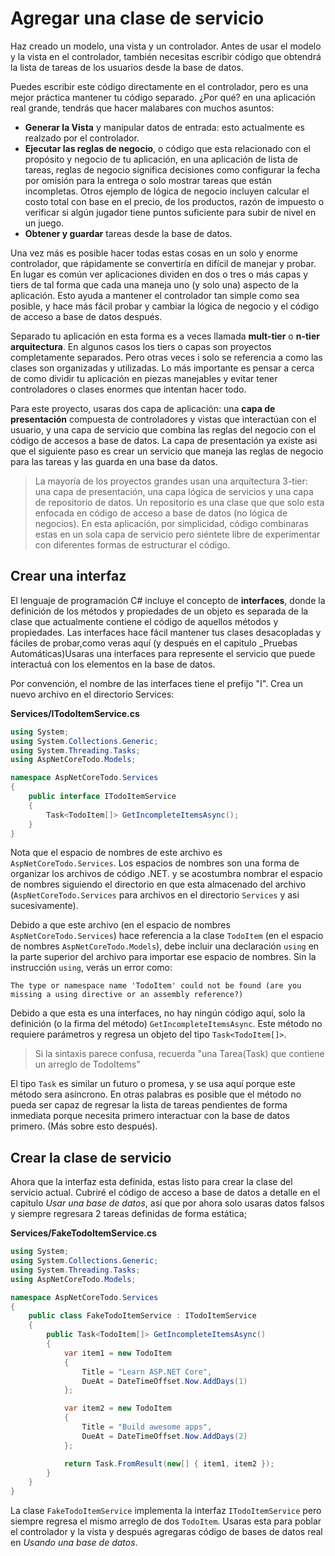 # Agregar una clase de servicio
Haz creado un modelo, una vista y un controlador. Antes de usar el modelo y la vista en el controlador, también necesitas escribir código que obtendrá la lista de tareas de los usuarios desde la base de datos.

Puedes escribir este código directamente en el controlador, pero es una mejor práctica mantener tu código separado. ¿Por qué? en una aplicación real grande, tendrás que hacer malabares con muchos asuntos:

* **Generar la Vista** y manipular datos de entrada: esto actualmente es realzado por el controlador.
* **Ejecutar las reglas de negocio**, o código que esta relacionado con el propósito y negocio de tu aplicación, en una aplicación de lista de tareas, reglas de negocio significa decisiones como configurar la fecha por omisión para la entrega o solo mostrar tareas que están incompletas. Otros ejemplo de lógica de negocio incluyen calcular el costo total con base en el precio, de los productos, razón de impuesto o verificar si algún jugador tiene puntos suficiente para subir de nivel en un juego.
* **Obtener y guardar** tareas desde la base de datos.

Una vez más es posible hacer todas estas cosas en un solo y enorme controlador, que rápidamente se convertiría en difícil de manejar y probar. En lugar es común ver aplicaciones dividen en dos o tres o más capas y tiers de tal forma que cada una maneja uno (y solo una) aspecto de la aplicación. Esto ayuda a mantener el controlador tan simple como sea posible, y hace más fácil probar y cambiar la lógica de negocio y el código de acceso a base de datos después.

Separado tu aplicación en esta forma es a veces llamada **mult-tier** o **n-tier arquitectura**. En algunos casos los tiers o capas son proyectos completamente separados. Pero otras veces i solo se referencia a como las clases son organizadas y utilizadas. Lo más importante es pensar a cerca de como dividir tu aplicación en piezas manejables y evitar tener controladores o clases enormes que intentan hacer todo.

Para este proyecto, usaras dos capa de aplicación: una **capa de presentación** compuesta de controladores y vistas que interactúan con el usuario, y una capa de servicio que combina las reglas del negocio con el código de accesos a base de datos. La capa de presentación ya existe asi que el siguiente paso es crear un servicio que maneja las reglas de negocio para las tareas y las guarda en una base da datos.

> La mayoría de los proyectos grandes usan una arquitectura 3-tier: una capa de presentación, una capa lógica de servicios y una capa de repositorio de datos. Un repositorio es una clase que que solo esta enfocada en código de acceso a base de datos (no lógica de negocios). En esta aplicación, por simplicidad, código combinaras estas en un sola capa de servicio pero siéntete libre de experimentar con diferentes formas de estructurar el código.

## Crear una interfaz

El lenguaje de programación C# incluye el concepto de **interfaces**, donde la definición de los métodos y propiedades de un objeto es separada de la clase que actualmente contiene el código de aquellos métodos y propiedades. Las interfaces hace fácil mantener tus clases desacopladas y fáciles de probar,como veras aquí (y después en el capitulo _Pruebas Automáticas)Usaras una interfaces para represente el servicio que puede interactuá con los elementos en la base de datos.

Por convención, el nombre de las interfaces tiene el prefijo "I". Crea un nuevo archivo en el directorio Services:

**Services/ITodoItemService.cs**

```csharp
using System;
using System.Collections.Generic;
using System.Threading.Tasks;
using AspNetCoreTodo.Models;

namespace AspNetCoreTodo.Services
{
    public interface ITodoItemService
    {
        Task<TodoItem[]> GetIncompleteItemsAsync();
    }
}
```

Nota que el espacio de nombres de este archivo es `AspNetCoreTodo.Services`. Los espacios de nombres son una forma de organizar los archivos de código .NET. y se acostumbra nombrar el espacio de nombres siguiendo el directorio en que esta almacenado del archivo (`AspNetCoreTodo.Services` para archivos en el directorio  `Services` y asi sucesivamente).

Debido a que este archivo (en el espacio de nombres `AspNetCoreTodo.Services`) hace referencia a la clase `TodoItem` (en el espacio de nombres `AspNetCoreTodo.Models`), debe incluir una declaración `using` en la parte superior del archivo para importar ese espacio de nombres. Sin la instrucción `using`, verás un error como:

```
The type or namespace name 'TodoItem' could not be found (are you missing a using directive or an assembly reference?)
```

Debido a que esta es una interfaces, no hay ningún código aquí, solo la definición (o la firma del método) `GetIncompleteItemsAsync`. Este método no requiere parámetros y regresa un objeto del tipo  `Task<TodoItem[]>`.

> Si la sintaxis parece confusa, recuerda "una Tarea(Task) que contiene un arreglo de TodoItems"

El tipo `Task` es similar un futuro o promesa, y se usa aquí porque este método sera asíncrono. En otras palabras es posible que el método no pueda ser capaz de regresar la lista de tareas pendientes de forma inmediata porque necesita primero interactuar con la base de datos primero. (Más sobre esto después).

## Crear la clase de servicio

Ahora que la interfaz esta definida, estas listo para crear la clase del servicio actual. Cubriré el código de acceso a base de datos a detalle en el capitulo _Usar una base de datos_, así que por ahora solo usaras datos falsos y siempre regresara 2 tareas definidas de forma estática;

**Services/FakeTodoItemService.cs**

```csharp
using System;
using System.Collections.Generic;
using System.Threading.Tasks;
using AspNetCoreTodo.Models;

namespace AspNetCoreTodo.Services
{
    public class FakeTodoItemService : ITodoItemService
    {
        public Task<TodoItem[]> GetIncompleteItemsAsync()
        {
            var item1 = new TodoItem
            {
                Title = "Learn ASP.NET Core",
                DueAt = DateTimeOffset.Now.AddDays(1)
            };

            var item2 = new TodoItem
            {
                Title = "Build awesome apps",
                DueAt = DateTimeOffset.Now.AddDays(2)
            };

            return Task.FromResult(new[] { item1, item2 });
        }
    }
}
```

La clase `FakeTodoItemService` implementa la interfaz `ITodoItemService` pero siempre regresa el mismo arreglo de dos `TodoItem`. Usaras esta para poblar el controlador y la vista y después agregaras código de bases de datos real en _Usando una base de datos_.
